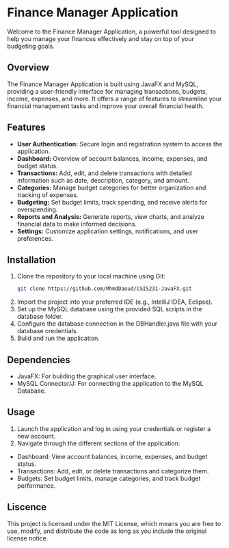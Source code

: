 # Finance Manager Application

Welcome to the Finance Manager Application, a powerful tool designed to help you manage your finances effectively and stay on top of your budgeting goals.

## Overview

The Finance Manager Application is built using JavaFX and MySQL, providing a user-friendly interface for managing transactions, budgets, income, expenses, and more. It offers a range of features to streamline your financial management tasks and improve your overall financial health.

## Features

- **User Authentication:** Secure login and registration system to access the application.
- **Dashboard:** Overview of account balances, income, expenses, and budget status.
- **Transactions:** Add, edit, and delete transactions with detailed information such as date, description, category, and amount.
- **Categories:** Manage budget categories for better organization and tracking of expenses.
- **Budgeting:** Set budget limits, track spending, and receive alerts for overspending.
- **Reports and Analysis:** Generate reports, view charts, and analyze financial data to make informed decisions.
- **Settings:** Customize application settings, notifications, and user preferences.

## Installation

1. Clone the repository to your local machine using Git:
   ```bash
   git clone https://github.com/MhmdDaoud/CSIS231-JavaFX.git
2. Import the project into your preferred IDE (e.g., IntelliJ IDEA, Eclipse).
3. Set up the MySQL database using the provided SQL scripts in the database folder.
4. Configure the database connection in the DBHandler.java file with your database credentials.
5. Build and run the application.

## Dependencies

- JavaFX: For building the graphical user interface.
- MySQL Connector/J: For connecting the application to the MySQL Database.

## Usage

1. Launch the application and log in using your credentials or register a new account.
2. Navigate through the different sections of the application:
- Dashboard: View account balances, income, expenses, and budget status.
- Transactions: Add, edit, or delete transactions and categorize them.
- Budgets: Set budget limits, manage categories, and track budget performance.

## Liscence

This project is licensed under the MIT License, which means you are free to use, modify, and distribute the code as long as you include the original license notice.